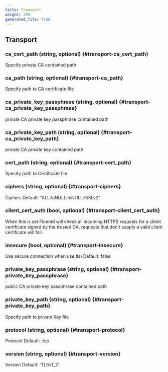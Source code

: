 ```yaml
---
title: Transport
weight: 200
generated_file: true
---
```


## Transport

### ca_cert_path (string, optional) {#transport-ca_cert_path}

Specify private CA contained path 


### ca_path (string, optional) {#transport-ca_path}

Specify path to CA certificate file 


### ca_private_key_passphrase (string, optional) {#transport-ca_private_key_passphrase}

private CA private key passphrase contained path 


### ca_private_key_path (string, optional) {#transport-ca_private_key_path}

private CA private key contained path 


### cert_path (string, optional) {#transport-cert_path}

Specify path to Certificate file 


### ciphers (string, optional) {#transport-ciphers}

Ciphers Default: "ALL:!aNULL:!eNULL:!SSLv2" 


### client_cert_auth (bool, optional) {#transport-client_cert_auth}

When this is set Fluentd will check all incoming HTTPS requests for a client certificate signed by the trusted CA, requests that don't supply a valid client certificate will fail. 


### insecure (bool, optional) {#transport-insecure}

Use secure connection when use tls) Default: false 


### private_key_passphrase (string, optional) {#transport-private_key_passphrase}

public CA private key passphrase contained path 


### private_key_path (string, optional) {#transport-private_key_path}

Specify path to private Key file 


### protocol (string, optional) {#transport-protocol}

Protocol Default: :tcp 


### version (string, optional) {#transport-version}

Version Default: 'TLSv1_2' 



